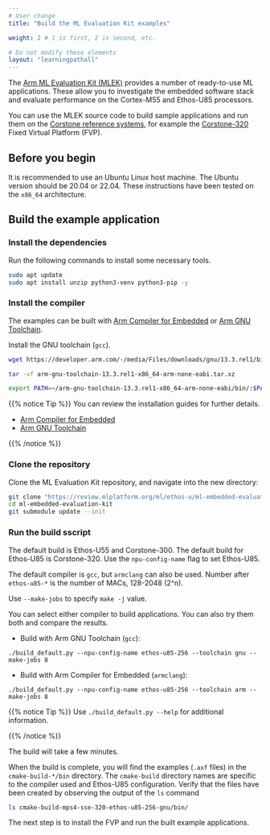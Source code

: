 ```yaml
---
# User change
title: "Build the ML Evaluation Kit examples"

weight: 2 # 1 is first, 2 is second, etc.

# Do not modify these elements
layout: "learningpathall"
---
```

The [Arm ML Evaluation Kit (MLEK)](https://review.mlplatform.org/plugins/gitiles/ml/ethos-u/ml-embedded-evaluation-kit) provides a number of ready-to-use ML applications. These allow you to investigate the embedded software stack and evaluate performance on the Cortex-M55 and Ethos-U85 processors.

You can use the MLEK source code to build sample applications and run them on the [Corstone reference systems](https://www.arm.com/products/silicon-ip-subsystems/), for example the [Corstone-320](https://developer.arm.com/Processors/Corstone-320) Fixed Virtual Platform (FVP).

## Before you begin

It is recommended to use an Ubuntu Linux host machine. The Ubuntu version should be 20.04 or 22.04. These instructions have been tested on the `x86_64` architecture.

## Build the example application

### Install the dependencies

Run the following commands to install some necessary tools.

```bash
sudo apt update
sudo apt install unzip python3-venv python3-pip -y
```
### Install the compiler

The examples can be built with [Arm Compiler for Embedded](https://developer.arm.com/Tools%20and%20Software/Arm%20Compiler%20for%20Embedded) or [Arm GNU Toolchain](https://developer.arm.com/Tools%20and%20Software/GNU%20Toolchain).

Install the GNU toolchain (`gcc`).

```bash
wget https://developer.arm.com/-/media/Files/downloads/gnu/13.3.rel1/binrel/arm-gnu-toolchain-13.3.rel1-x86_64-arm-none-eabi.tar.xz

tar -xf arm-gnu-toolchain-13.3.rel1-x86_64-arm-none-eabi.tar.xz

export PATH=~/arm-gnu-toolchain-13.3.rel1-x86_64-arm-none-eabi/bin/:$PATH

```

{{% notice Tip %}}
You can review the installation guides for further details.

- [Arm Compiler for Embedded](/install-guides/armclang/)
- [Arm GNU Toolchain](/install-guides/gcc/arm-gnu)

{{% /notice %}}

### Clone the repository

Clone the ML Evaluation Kit repository, and navigate into the new directory:

```bash
git clone "https://review.mlplatform.org/ml/ethos-u/ml-embedded-evaluation-kit"
cd ml-embedded-evaluation-kit
git submodule update --init
```

### Run the build sscript

The default build is Ethos-U55  and Corstone-300. The default build for Ethos-U85 is Corstone-320. Use the `npu-config-name` flag to set Ethos-U85.

The default compiler is `gcc`, but `armclang` can also be used. Number after `ethos-u85-*` is the number of MACs, 128-2048 (2^n).

Use `--make-jobs` to specify `make -j` value.

You can select either compiler to build applications. You can also try them both and compare the results.

- Build with Arm GNU Toolchain (`gcc`):

```
./build_default.py --npu-config-name ethos-u85-256 --toolchain gnu --make-jobs 8
```

- Build with Arm Compiler for Embedded (`armclang`):

```console
./build_default.py --npu-config-name ethos-u85-256 --toolchain arm --make-jobs 8
```

{{% notice Tip %}}
Use `./build_default.py --help` for additional information.

{{% /notice %}}

The build will take a few minutes.

When the build is complete, you will find the examples (`.axf` files) in the `cmake-build-*/bin` directory. The `cmake-build` directory names are specific to the compiler used and Ethos-U85 configuration. Verify that the files have been created by observing the output of the `ls` command

```bash
ls cmake-build-mps4-sse-320-ethos-u85-256-gnu/bin/
```

The next step is to install the FVP and run the built example applications.

